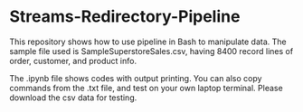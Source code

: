 # Streams-Redirectory-Pipeline
This repository shows how to use pipeline in Bash to manipulate data.
The sample file used is SampleSuperstoreSales.csv, having 8400 record lines of order, customer, and product info.

The .ipynb file shows codes with output printing. You can also copy commands from the .txt file, and test on your own laptop terminal. Please download the csv data for testing.
